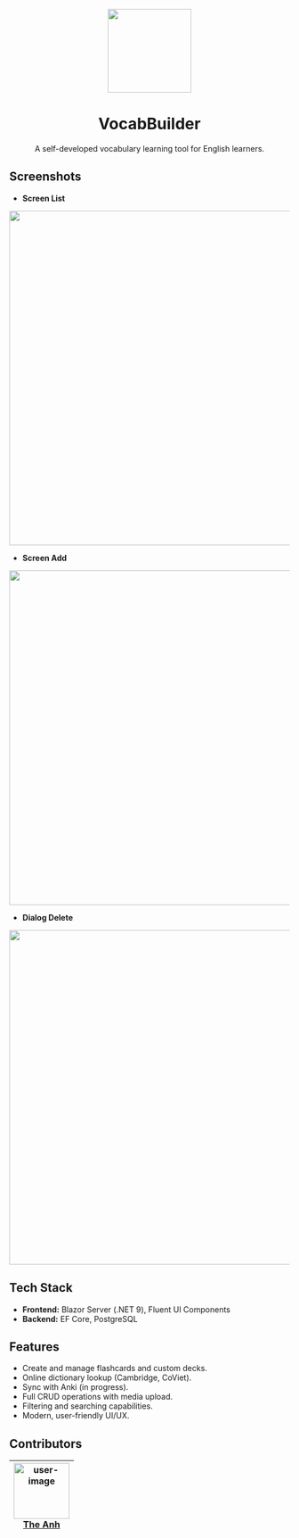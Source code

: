 <p align="center">
	<img src="https://github-production-user-asset-6210df.s3.amazonaws.com/83504674/464451880-a81da3a1-eb22-4f1d-bc6f-e77208929573.png?X-Amz-Algorithm=AWS4-HMAC-SHA256&X-Amz-Credential=AKIAVCODYLSA53PQK4ZA%2F20250710%2Fus-east-1%2Fs3%2Faws4_request&X-Amz-Date=20250710T012535Z&X-Amz-Expires=300&X-Amz-Signature=dd99ba1ba2923f8db5ad71a540f61d5ed19f0b0a97778fd6d5345c8ffc0da6e9&X-Amz-SignedHeaders=host" width="150" >
</p>

<h1 align="center">VocabBuilder</h1>
<p align="center">A self-developed vocabulary learning tool for English learners.</p>

## Screenshots
- **Screen List**
<p>
	<img src="https://github-production-user-asset-6210df.s3.amazonaws.com/83504674/464450654-20c3b168-c99c-48d8-afd8-486208983c56.png?X-Amz-Algorithm=AWS4-HMAC-SHA256&X-Amz-Credential=AKIAVCODYLSA53PQK4ZA%2F20250710%2Fus-east-1%2Fs3%2Faws4_request&X-Amz-Date=20250710T011832Z&X-Amz-Expires=300&X-Amz-Signature=f886006103705381d3eac38c143cc81766031bcde29d11495a1bcae2aef75225&X-Amz-SignedHeaders=host" width="600"/>
</p>

- **Screen Add**
<p>
	<img src="https://github-production-user-asset-6210df.s3.amazonaws.com/83504674/464451879-08a04d8c-0b1a-4784-a3ce-08ee87d695f8.png?X-Amz-Algorithm=AWS4-HMAC-SHA256&X-Amz-Credential=AKIAVCODYLSA53PQK4ZA%2F20250710%2Fus-east-1%2Fs3%2Faws4_request&X-Amz-Date=20250710T012638Z&X-Amz-Expires=300&X-Amz-Signature=9a41e7bfc5670b347ce6c865d7f0ac98314fb977d8d3253c9a3b957d2b9982d1&X-Amz-SignedHeaders=host" width="600" />
</p>

- **Dialog Delete**
<p>
	<img src="https://github-production-user-asset-6210df.s3.amazonaws.com/83504674/464451238-8cb7407b-e323-4661-8f52-f0a86f353aca.png?X-Amz-Algorithm=AWS4-HMAC-SHA256&X-Amz-Credential=AKIAVCODYLSA53PQK4ZA%2F20250710%2Fus-east-1%2Fs3%2Faws4_request&X-Amz-Date=20250710T012156Z&X-Amz-Expires=300&X-Amz-Signature=e1f22427a40f59b4a3c74e6a80e8ec26c896c8ce567798870d5eb5fed7d94e47&X-Amz-SignedHeaders=host" width="600" />
</p>

## Tech Stack
- **Frontend:** Blazor Server (.NET 9), Fluent UI Components
- **Backend:** EF Core, PostgreSQL

## Features
- Create and manage flashcards and custom decks.
- Online dictionary lookup (Cambridge, CoViet).
- Sync with Anki (in progress).
- Full CRUD operations with media upload.
- Filtering and searching capabilities.
- Modern, user-friendly UI/UX.

## Contributors

| <img src="https://github-production-user-asset-6210df.s3.amazonaws.com/83504674/242248844-6a937701-fda2-49c7-8988-d6cb81dc6e82.jpg" width="100px" alt="user-image"/><br />[The Anh](https://github.com/ghubprojects) |
| :------------------------------------------------------------------------------------------------------------------------------------------------------------------------------------------------------------------: |
